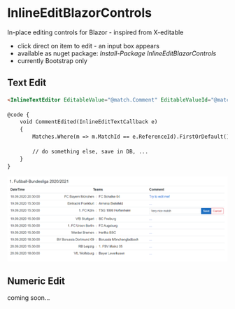 # InlineEditBlazorControls
In-place editing controls for Blazor - inspired from X-editable

- click direct on item to edit - an input box appears
- available as nuget package: *Install-Package InlineEditBlazorControls*
- currently Bootstrap only

## Text Edit

```html
<InlineTextEditor EditableValue="@match.Comment" EditableValueId="@match.MatchId" ValueSaved="CommentEdited"></InlineTextEditor>

@code {
    void CommentEdited(InlineEditTextCallback e)
    {
        Matches.Where(m => m.MatchId == e.ReferenceId).FirstOrDefault().Comment = e.Value;

        // do something else, save in DB, ...
    }
}
```
![Textedit](.github/images/textedit.png)

## Numeric Edit

coming soon...
